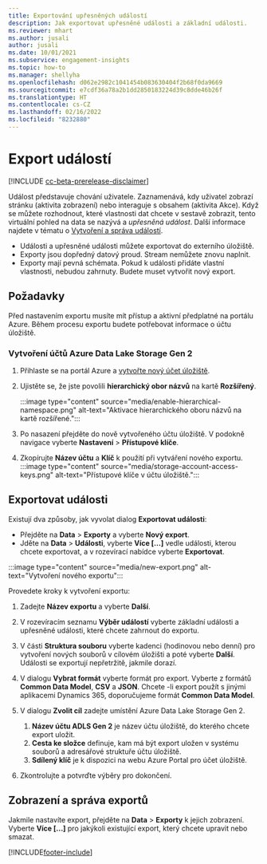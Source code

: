 ```yaml
---
title: Exportování upřesněných událostí
description: Jak exportovat upřesněné události a základní události.
ms.reviewer: mhart
ms.author: jusali
author: jusali
ms.date: 10/01/2021
ms.subservice: engagement-insights
ms.topic: how-to
ms.manager: shellyha
ms.openlocfilehash: d062e2982c1041454b083630404f2b68f0da9669
ms.sourcegitcommit: e7cdf36a78a2b1dd2850183224d39c8dde46b26f
ms.translationtype: HT
ms.contentlocale: cs-CZ
ms.lasthandoff: 02/16/2022
ms.locfileid: "8232880"
---
```

# <a name="export-events"></a>Export událostí

[!INCLUDE [cc-beta-prerelease-disclaimer](includes/cc-beta-prerelease-disclaimer.md)]

Událost představuje chování uživatele. Zaznamenává, kdy uživatel zobrazí stránku (aktivita zobrazení) nebo interaguje s obsahem (aktivita Akce). Když se můžete rozhodnout, které vlastnosti dat chcete v sestavě zobrazit, tento virtuální pohled na data se nazývá a *upřesněná událost*. Další informace najdete v tématu o [Vytvoření a správa událostí](refined-events.md).

- Události a upřesněné události můžete exportovat do externího úložiště. 
- Exporty jsou dopředný datový proud. Stream nemůžete znovu naplnit. 
- Exporty mají pevná schémata. Pokud k události přidáte vlastní vlastnosti, nebudou zahrnuty. Budete muset vytvořit nový export.

## <a name="prerequisites"></a>Požadavky

Před nastavením exportu musíte mít přístup a aktivní předplatné na portálu Azure. Během procesu exportu budete potřebovat informace o účtu úložiště. 

### <a name="create-an-azure-data-lake-storage-gen-2-accounts"></a>Vytvoření účtů Azure Data Lake Storage Gen 2

1. Přihlaste se na portál Azure a [vytvořte nový účet úložiště](/azure/storage/common/storage-account-create). 

1. Ujistěte se, že jste povolili **hierarchický obor názvů** na kartě **Rozšířený**. 

   :::image type="content" source="media/enable-hierarchical-namespace.png" alt-text="Aktivace hierarchického oboru názvů na kartě rozšířené.":::

1. Po nasazení přejděte do nově vytvořeného účtu úložiště. V podokně navigace vyberte **Nastavení** > **Přístupové klíče**. 

1. Zkopírujte **Název účtu** a **Klíč** k použití při vytváření nového exportu.
   :::image type="content" source="media/storage-account-access-keys.png" alt-text="Přístupové klíče v účtu úložiště.":::

## <a name="export-events"></a>Exportovat události

Existují dva způsoby, jak vyvolat dialog **Exportovat události**: 
- Přejděte na **Data** > **Exporty** a vyberte **Nový export**.
- Jděte na **Data** > **Události**, vyberte **Více [...]** vedle události, kterou chcete exportovat, a v rozevírací nabídce vyberte **Exportovat**. 

:::image type="content" source="media/new-export.png" alt-text="Vytvoření nového exportu":::

Provedete kroky k vytvoření exportu:

1. Zadejte **Název exportu** a vyberte **Další**.

1. V rozevíracím seznamu **Výběr událostí** vyberte základní události a upřesněné události, které chcete zahrnout do exportu. 

1. V části **Struktura souboru** vyberte kadenci (hodinovou nebo denní) pro vytvoření nových souborů v cílovém úložišti a poté vyberte **Další**. Události se exportují nepřetržitě, jakmile dorazí.

1. V dialogu **Vybrat formát** vyberte formát pro export. Vyberte z formátů **Common Data Model**, **CSV** a **JSON**. Chcete -li export použít s jinými aplikacemi Dynamics 365, doporučujeme formát **Common Data Model**.

1. V dialogu **Zvolit cíl** zadejte umístění Azure Data Lake Storage Gen 2.
    1. **Název účtu ADLS Gen 2** je název účtu úložiště, do kterého chcete export uložit. 
    1. **Cesta ke složce** definuje, kam má být export uložen v systému souborů a adresářové struktuře účtu úložiště.
    1. **Sdílený klíč** je k dispozici na webu Azure Portal pro účet úložiště.

1. Zkontrolujte a potvrďte výběry pro dokončení.

## <a name="view-and-manage-exports"></a>Zobrazení a správa exportů

Jakmile nastavíte export, přejděte na **Data** > **Exporty** k jejich zobrazení. Vyberte **Více [...]** pro jakýkoli existující export, který chcete upravit nebo smazat.


[!INCLUDE[footer-include](../includes/footer-banner.md)]
